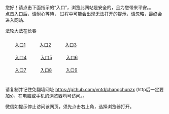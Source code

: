 您好！请点击下面指示的“入口”，浏览此网站是安全的，且为您带来平安。。 <br/>
点击入口后，请耐心等待， 过程中可能会出现无法打开的提示，请忽略，最终会进入网站. </br>

法轮大法在长春<br/>
<div style="padding:10px"><a style="margin:20px" target="_blank" href="https://d3bdl8rh3eto23.cloudfront.net/2Qpsp?zdnrerhw" id="ccLink1" rel="nofollow">入口1</a> <a target="_blank" style="margin:20px" href="https://d2ilia0jfkaqjg.cloudfront.net/2Qpsp?ufjnquj" id="ccLink2" rel="nofollow">入口2</a> <a style="margin:20px" target="_blank" href="https://d3i0risiehdd09.cloudfront.net/2Qpsp?byrzrwho" id="ccLink3" rel="nofollow">入口3</a></div>

<div style="padding:10px" ><a style="margin:20px" target="_blank" href="https://d3bdl8rh3eto23.cloudfront.net/2Qpsp?zdnrerhw" id="ccLink4" rel="nofollow">入口4</a> <a style="margin:20px" href="https://d2ilia0jfkaqjg.cloudfront.net/2Qpsp?ufjnquj" target="_blank" id="ccLink5" rel="nofollow">入口5</a> <a style="margin:20px" href="https://d3i0risiehdd09.cloudfront.net/2Qpsp?byrzrwho" target="_blank" id="ccLink6" rel="nofollow">入口6</a></div>

<div style="padding:10px"><a style="margin:20px" target="_blank" href="https://d3bdl8rh3eto23.cloudfront.net/2Qpsp?zdnrerhw" id="ccLink7" rel="nofollow">入口7</a> <a style="margin:20px" href="https://d2ilia0jfkaqjg.cloudfront.net/2Qpsp?ufjnquj" target="_blank" id="ccLink8" rel="nofollow">入口8</a> <a style="margin:20px" target="_blank" href="https://d3i0risiehdd09.cloudfront.net/2Qpsp?byrzrwho" id="ccLink9" rel="nofollow">入口9</a></div>

<br/>



请复制并记住免翻墙网址 https://github.com/yntd/changchunzx (http后一定要加s)，在电脑或手机的浏览器均可访问。。<br/>

微信如提示停止访问该网页，须先点击右上角，选择浏览器打开。
